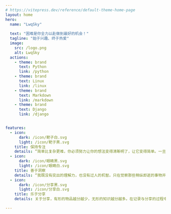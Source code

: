 ```yaml
---
# https://vitepress.dev/reference/default-theme-home-page
layout: home
hero:
  name: "LwqSky"
  
  text: "困难是你全力以赴做到最好的机会！"
  tagline: "始于兴趣、终于热爱"
  image:
    src: /logo.png
    alt: LwqSky
  actions:
    - theme: brand
      text: Python
      link: /python
    - theme: brand
      text: Linux
      link: /linux
    - theme: brand
      text: Markdown
      link: /markdown
    - theme: brand
      text: Django
      link: /django


features:
  - icon: 
      dark: /icon/靶子白.svg
      light: /icon/靶子黑.svg
    title: 保持专注
    details: “简单比复杂更难，你必须努力让你的想法变得清晰明了，让它变得简单。一旦你做到了简单，你就能搬动大山。” -- 乔布斯
  - icon: 
      dark: /icon/眼睛黑.svg
      light: /icon/眼睛白.svg
    title: 善于洞察
    details: “我既没有突出的理解力，也没有过人的机智。只在觉察那些稍纵即逝的事物并对其进行精细观察的能力上，我可能在普通人之上。” -- 达尔文
  - icon: 
      dark: /icon/分享黑.svg
      light: /icon/分享白.svg
    title: 乐于分享
    details: 关于分享，有形的物品越分越少，无形的知识越分越多。在记录与分享的过程中, 梳理所学, 交流所得, 必有所获。

---
```




